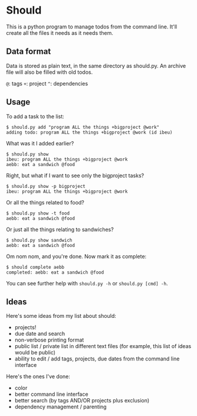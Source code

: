 Should
======

This is a python program to manage todos from the command line. It'll
create all the files it needs as it needs them.

Data format
-----------

Data is stored as plain text, in the same directory as should.py. An
archive file will also be filled with old todos.

`@`: tags
`+`: project
`^`: dependencies

Usage
-----

To add a task to the list:

    $ should.py add "program ALL the things +bigproject @work"
    adding todo: program ALL the things +bigproject @work (id ibeu)

What was it I added earlier?

    $ should.py show
    ibeu: program ALL the things +bigproject @work
    aebb: eat a sandwich @food

Right, but what if I want to see only the bigproject tasks?

    $ should.py show -p bigproject
    ibeu: program ALL the things +bigproject @work

Or all the things related to food?

    $ should.py show -t food
    aebb: eat a sandwich @food

Or just all the things relating to sandwiches?

    $ should.py show sandwich
    aebb: eat a sandwich @food

Om nom nom, and you're done. Now mark it as complete:

    $ should complete aebb
    completed: aebb: eat a sandwich @food

You can see further help with `should.py -h` or `should.py [cmd] -h`.

Ideas
-----

Here's some ideas from my list about should:

 - projects!
 - due date and search
 - non-verbose printing format
 - public list / private list in different text files (for example, this
   list of ideas would be public)
 - ability to edit / add tags, projects, due dates from the command line
   interface

Here's the ones I've done:

 - color
 - better command line interface
 - better search (by tags AND/OR projects plus exclusion)
 - dependency management / parenting
